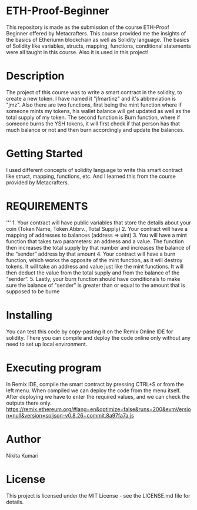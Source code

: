 # **ETH-Proof-Beginner**
This repository is made as the submission of the course ETH-Proof Beginner offered by Metacrafters. This course provided me the insights of the basics of Etheriumn blockchain as well as Solidity language. The basics of Solidity like variables, structs, mapping, functions, conditional statements were all taught in this course. Also it is used in this project!

# **Description**  
The project of this course was to write a smart contract in the solidity, to create a new token. I have named it "jfmartinz" and it's abbreviation is "jmz". Also there are two functions, first being the mint function where if someone mints my tokens, his wallet balance will get updated as well as the total supply of my token. The second function is Burn function, where if someone burns the YSH tokens, it will first check if that person has that much balance or not and then burn accordingly and update the balances.

# **Getting Started**
I used different concepts of solidity language to write this smart contract like struct, mapping, functions, etc. And I learned this from the course provided by Metacrafters.
# **REQUIREMENTS**
''' 1. Your contract will have public variables that store the details about your coin (Token Name, Token Abbrv., Total Supply)
 2. Your contract will have a mapping of addresses to balances (address => uint)
 3. You will have a mint function that takes two parameters: an address and a value. 
   The function then increases the total supply by that number and increases the balance 
   of the “sender” address by that amount
 4. Your contract will have a burn function, which works the opposite of the mint function, as it will destroy tokens. 
   It will take an address and value just like the mint functions. It will then deduct the value from the total supply 
   and from the balance of the “sender”.
 5. Lastly, your burn function should have conditionals to make sure the balance of "sender" is greater than or equal  to the amount that is supposed to be burne


# **Installing**
You can test this code by copy-pasting it on the Remix Online IDE for solidity.
There you can compile and deploy the code online only without any need to set up local environment.
# **Executing program**
In Remix IDE, compile the smart contract by pressing CTRL+S or from the left menu.
When compiled we can deploy the code from the menu itself.
After deploying we have to enter the required values, and we can check the outputs there only.
https://remix.ethereum.org/#lang=en&optimize=false&runs=200&evmVersion=null&version=soljson-v0.8.26+commit.8a97fa7a.js
# **Author**
Nikita Kumari

# **License**
This project is licensed under the MIT License - see the LICENSE.md file for details.
